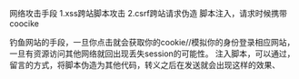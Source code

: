 网络攻击手段
1.xss跨站脚本攻击
2.csrf跨站请求伪造
脚本注入，请求时候携带coocike

钓鱼网站的手段，一旦你点击就会获取你的cookie//模拟你的身份登录相应网站，一旦有资源访问其他网络就回出现丢失session的可能性。
注入脚本，可以通过，留言的方式，将脚本伪造为其他代码，转义之后在发送就会出现这样的效果、
